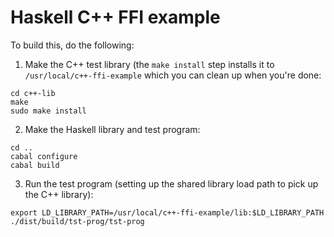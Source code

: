 # Haskell C++ FFI example

To build this, do the following:

1. Make the C++ test library (the `make install` step installs it to
   `/usr/local/c++-ffi-example` which you can clean up when you're
   done:

```
cd c++-lib
make
sudo make install
```

2. Make the Haskell library and test program:

```
cd ..
cabal configure
cabal build
```

3. Run the test program (setting up the shared library load path to
   pick up the C++ library):

```
export LD_LIBRARY_PATH=/usr/local/c++-ffi-example/lib:$LD_LIBRARY_PATH
./dist/build/tst-prog/tst-prog
```
